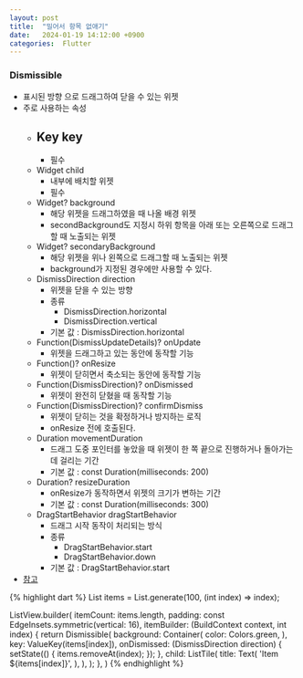 ```yaml
---
layout: post
title:  "밀어서 항목 없애기"
date:   2024-01-19 14:12:00 +0900
categories:  Flutter
---
```


### Dismissible

- 표시된 방향 으로 드래그하여 닫을 수 있는 위젯
- 주로 사용하는 속성
    - Key key
        - 
        - 필수
    - Widget child
        - 내부에 배치할 위젯
        - 필수
    - Widget? background
        - 해당 위젯을 드래그하였을 때 나올 배경 위젯
        - secondBackground도 지정시 하위 항목을 아래 또는 오른쪽으로 드래그할 때 노출되는 위젯
    - Widget? secondaryBackground
        - 해당 위젯을 위나 왼쪽으로 드래그할 때 노출되는 위젯
        - background가 지정된 경우에만 사용할 수 있다.
    - DismissDirection direction
        - 위젯을 닫을 수 있는 방향
        - 종류
            - DismissDirection.horizontal
            - DismissDirection.vertical
        - 기본 값 : DismissDirection.horizontal
    - Function(DismissUpdateDetails)? onUpdate
        - 위젯을 드래그하고 있는 동안에 동작할 기능
    - Function()? onResize
        - 위젯이 닫히면서 축소되는 동안에 동작할 기능
    - Function(DismissDirection)? onDismissed
        - 위젯이 완전히 닫혔을 때 동작할 기능
    - Function(DismissDirection)? confirmDismiss
        - 위젯이 닫히는 것을 확정하거나 방지하는 로직
        - onResize 전에 호출된다.
    - Duration movementDuration
        - 드래그 도중 포인터를 놓았을 때 위젯이 한 쪽 끝으로 진행하거나 돌아가는데 걸리는 기간
        - 기본 값 : const Duration(milliseconds: 200)
    - Duration? resizeDuration
        - onResize가 동작하면서 위젯의 크기가 변하는 기간
        - 기본 값 : const Duration(milliseconds: 300)
    - DragStartBehavior dragStartBehavior
        - 드래그 시작 동작이 처리되는 방식
        - 종류
            -  DragStartBehavior.start
            -  DragStartBehavior.down
        - 기본 값 : DragStartBehavior.start
- [참고](https://api.flutter.dev/flutter/widgets/Dismissible-class.html)

{% highlight dart %}
List<int> items = List<int>.generate(100, (int index) => index);

ListView.builder(
    itemCount: items.length,
    padding: const EdgeInsets.symmetric(vertical: 16),
    itemBuilder: (BuildContext context, int index) {
        return Dismissible(
            background: Container(
                color: Colors.green,
            ),
            key: ValueKey<int>(items[index]),
            onDismissed: (DismissDirection direction) {
                setState(() {
                    items.removeAt(index);
                });
            },
            child: ListTile(
                title: Text(
                    'Item ${items[index]}',
                ),
            ),
        );
    },
)
{% endhighlight %}